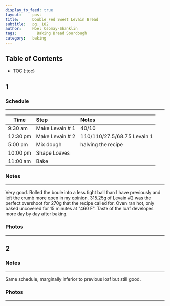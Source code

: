 ```yaml
---
display_to_feed: true
layout:     post
title:      Double Fed Sweet Levain Bread
subtitle:   pg. 182
author:     Noel Csomay-Shanklin
tags: 		  Baking Bread Sourdough
category:   baking
---
```

## Table of Contents
* TOC
{:toc}

## 1
### Schedule
---

Time             | Step | Notes |
|----------------|:------|:--------------|
9:30 am | Make Levain # 1 | 40/10
12:30 pm | Make Levain # 2 | 110/110/27.5/68.75 Levain 1
5:00 pm  | Mix dough   | halving the recipe
10:00 pm | Shape Loaves | 
11:00 am  | Bake | 

### Notes
---

Very good. Rolled the boule into a less tight ball than I have previously and left the crumb more open in my opinion. 315.25g of Levain #2 was the perfect overshoot for 270g that the recipe called for. Oven ran hot, only baked uncovered for 15 minutes at "460 F". Taste of the loaf developes more day by day after baking.

### Photos
---
<script src="https://cdn.jsdelivr.net/npm/publicalbum@latest/embed-ui.min.js" async></script>
<div class="pa-carousel-widget" style="width:100%; height:480px; display:none;"
  data-link="https://photos.app.goo.gl/hYYBRKwMQrzrfdoM6"
  data-title="Double-Fed Sweet Levain Bread"
  data-description="3 new photos added to shared album"
  data-delay="120">
  <object data="https://lh3.googleusercontent.com/ptDZA5462SyunjpsuOsce5kKIozkIYmWqnEOlN2JByYECFw64JO44GzGIExacukcFtkKuCsyEyYMSWJd-VLXlP37o4N1Dy0DR93HogdeTUsl0DtAAIVGJjPbXM8hf2pYe2LNcm3oHbE=w1920-h1080"></object>
  <object data="https://lh3.googleusercontent.com/uS1HrByoZ8EAnI0XZMeVc7ReULTs82oP0ucWjeznYTT814YF5G3etwSp4hLzIcYntch06XbShfoyHJwKO2o389CrcNgirXg0DBvr_FslBaHcDgg5jL3Ntz-hE8wtXDgeUWO5McFQCiA=w1920-h1080"></object>
  <object data="https://lh3.googleusercontent.com/XGYQ0HTqDUDzJJmfnFJBB2I3VU_EoYjdA2KsgCZ5a0MmP5ccYrhevJQf6c1c3jiWjvihGDySoW1q20H80gzGoVdJTNcs-J7ugXJdF5oSuc3L9fvAjfsKal1zko-SvOXQaE_uocFlVtE=w1920-h1080"></object>
</div>

## 2
### Notes
---
Same schedule, marginally inferior to previous loaf but still good.

### Photos
---
<script src="https://cdn.jsdelivr.net/npm/publicalbum@latest/embed-ui.min.js" async></script>
<div class="pa-carousel-widget" style="width:100%; height:480px; display:none;"
  data-link="https://photos.app.goo.gl/hYYBRKwMQrzrfdoM6"
  data-title="Double-Fed Sweet Levain Bread"
  data-description="5 new photos added to shared album"
  data-delay="120">
  <object data="https://lh3.googleusercontent.com/A2dxOw9CXUQCFcT29mBkhtNSOmcne7gpeAe7uLCo2YgNSdCpsmnN-PJ33oAuaeSjRUMRxN0cmjRXydtIIQtDFubR7t8UGaGqs_kLVLuIErOwCu8mwW8klBT_qFZEmo7nw-FQJIY_Qsc=w1920-h1080"></object>
  <object data="https://lh3.googleusercontent.com/Bq6CU24FLWkjKLEQa2hmLaJStc-54eyDzKV9zSCZfs2eLN4De8XITGwxqPSj1rBh9j50a032rHjZaLJKgLovY8Q7IEpO4M4Jcr7yQW2PdSU85R9iv1ttcPhxOaHkEvyGit89dgCNRBY=w1920-h1080"></object>
</div>
